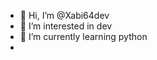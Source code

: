 - 👋 Hi, I’m @Xabi64dev
- 👀 I’m interested in dev
- 🌱 I’m currently learning python
- 
<!---
Xabi64dev/Xabi64dev is a ✨ special ✨ repository because its `README.md` (this file) appears on your GitHub profile.
You can click the Preview link to take a look at your changes.
--->
